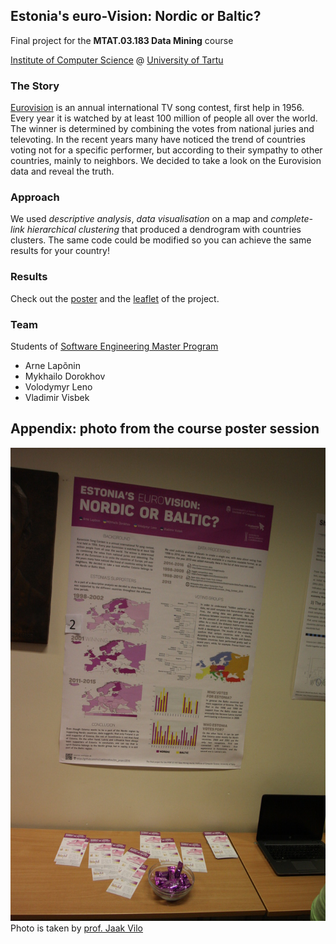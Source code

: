Estonia's euro-Vision: Nordic or Baltic?
-
Final project for the **MTAT.03.183 Data Mining** course

[Institute of Computer Science](http://www.cs.ut.ee/en) @ 
[University of Tartu](http://www.ut.ee/en)

### The Story

[Eurovision](https://en.wikipedia.org/wiki/Eurovision_Song_Contest) is an annual international TV song contest, first help in 1956. Every year it is watched by at least 100 million of people all over the world. The winner is determined by combining the votes from national juries and televoting. In the recent years many have noticed the trend of countries voting not for a specific performer, but according to their sympathy to other countries, mainly to neighbors. We decided to take a look on the Eurovision data and reveal the truth.

### Approach

We used *descriptive analysis*, *data visualisation* on a map and *complete-link hierarchical clustering* that produced a dendrogram with countries clusters. The same code could be modified so you can achieve the same results for your country!

### Results

Check out the [poster](poster/Project_Poster.pdf) and the [leaflet](poster/Project_Leaflet.pdf) of the project.

### Team
Students of [Software Engineering Master Program](http://software.cs.ut.ee/)
* Arne Lapõnin
* Mykhailo Dorokhov
* Volodymyr Leno
* Vladimir Visbek

Appendix: photo from the course poster session
-
![alt text](images/Poster_Session.jpg)
Photo is taken by [prof. Jaak Vilo](http://biit.cs.ut.ee/~vilo)
